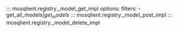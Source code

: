 ::: mosqlient.registry._model_get_impl
    options:
      filters:
        - get_all_models$|get_models$
::: mosqlient.registry._model_post_impl
::: mosqlient.registry._model_delete_impl
